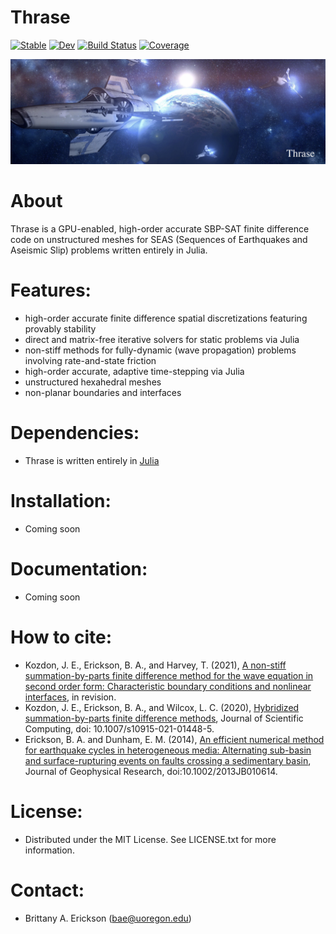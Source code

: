 # Thrase

[![Stable](https://img.shields.io/badge/docs-stable-blue.svg)](https://Thrase.github.io/Thrase.jl/stable/)
[![Dev](https://img.shields.io/badge/docs-dev-blue.svg)](https://Thrase.github.io/Thrase.jl/dev/)
[![Build Status](https://github.com/Thrase/Thrase.jl/actions/workflows/CI.yml/badge.svg?branch=main)](https://github.com/Thrase/Thrase.jl/actions/workflows/CI.yml?query=branch%3Amain)
[![Coverage](https://codecov.io/gh/Thrase/Thrase.jl/branch/main/graph/badge.svg)](https://codecov.io/gh/Thrase/Thrase.jl)

<img src="kobul.jpg" alt="">

# About

Thrase is a GPU-enabled, high-order accurate SBP-SAT finite difference code on unstructured meshes for SEAS (Sequences of Earthquakes and Aseismic Slip) problems written entirely in Julia.  

# Features:
- high-order accurate finite difference spatial discretizations featuring provably stability
- direct and matrix-free iterative solvers for static problems via Julia
- non-stiff methods for fully-dynamic (wave propagation) problems involving rate-and-state friction
- high-order accurate, adaptive time-stepping via Julia
- unstructured hexahedral meshes
- non-planar boundaries and interfaces 

# Dependencies: 
- Thrase is written entirely in <a href="https://julialang.org">Julia</a>

# Installation: 
- Coming soon

# Documentation: 
- Coming soon

# How to cite: 
- Kozdon, J. E., Erickson, B. A., and Harvey, T. (2021), <a href="https://arxiv.org/pdf/2106.00706.pdf">A non-stiff summation-by-parts finite difference method for the wave equation in second order form: Characteristic boundary conditions and nonlinear interfaces</a>, in revision. 
- Kozdon, J. E., Erickson, B. A., and Wilcox, L. C. (2020), <a href="https://link.springer.com/article/10.1007/s10915-021-01448-5">Hybridized summation-by-parts finite difference methods</a>, Journal of Scientific Computing, doi: 10.1007/s10915-021-01448-5.
- Erickson, B. A. and Dunham, E. M. (2014), <a href="https://ix.cs.uoregon.edu/~bae/resources/Erickson_Dunham_jgrb50593.pdf">
  An efficient numerical method for earthquake cycles in heterogeneous media: Alternating sub-basin and surface-rupturing events on faults crossing a sedimentary basin</a>, Journal of  Geophysical Research, doi:10.1002/2013JB010614.

# License: 
- Distributed under the MIT License. See LICENSE.txt for more information.

# Contact:
- Brittany A. Erickson (bae@uoregon.edu)


